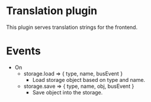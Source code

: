 # Translation plugin
This plugin serves translation strings for the frontend.

# Events

  * On     
    * storage.load  => { type, name, busEvent }
      - Load storage object based on type and name.
    * storage.save => { type, name, obj, busEvent }
      - Save object into the storage.
